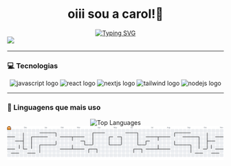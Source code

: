 <h1 align="center"> oiii sou a carol!🍒</h1>

<div align="center">
  <a href="https://git.io/typing-svg">
    <img src="https://readme-typing-svg.demolab.com?font=Fira+Code&weight=500&size=22&pause=1000&color=96101d&center=true&vCenter=true&random=false&width=524&lines=%E2%8A%B9+Welcome+to+my+profile!+%CB%99%E1%B5%95%CB%99+%E2%8A%B9+" alt="Typing SVG">
  </a>
</div>

<img src="https://i.pinimg.com/originals/b5/dc/76/b5dc7620d2e185d2211f667ec510831b.gif"/>


---

### 💻 Tecnologias

<div align="center">
  <img src="https://cdn.jsdelivr.net/gh/devicons/devicon/icons/javascript/javascript-original.svg" height="40" width="40" alt="javascript logo" />
  <img src="https://cdn.jsdelivr.net/gh/devicons/devicon/icons/react/react-original.svg" height="40" width="40" alt="react logo" />
  <img src="https://cdn.jsdelivr.net/gh/devicons/devicon/icons/nextjs/nextjs-original.svg" height="40" width="40" alt="nextjs logo" />
  <img src="https://cdn.jsdelivr.net/gh/devicons/devicon/icons/tailwindcss/tailwindcss-original.svg" height="40" width="40" alt="tailwind logo" />
  <img src="https://cdn.jsdelivr.net/gh/devicons/devicon/icons/nodejs/nodejs-original.svg" height="40" width="40" alt="nodejs logo" />
</div>


---

### 🎀 Linguagens que mais uso

<div align="center">
  <img src="https://github-readme-stats.vercel.app/api/top-langs?username=carolrossi&layout=compact&langs_count=5&theme=radical&hide_border=false" height="150" alt="Top Languages" />
</div>


<picture>
  <source media="(prefers-color-scheme: dark)" srcset="https://raw.githubusercontent.com/carolrossi/carolrossi/output/pacman-contribution-graph-dark.svg">
  <source media="(prefers-color-scheme: light)" srcset="https://raw.githubusercontent.com/carolrossi/carolrossi/output/pacman-contribution-graph.svg">
  <img alt="pacman contribution graph" src="https://raw.githubusercontent.com/carolrossi/carolrossi/output/pacman-contribution-graph.svg">
</picture>


